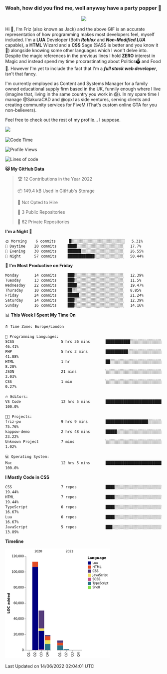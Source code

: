 ### Woah, how did you find me, well anyway have a party popper 🎉

<p align="center">
  <img  src="https://66.media.tumblr.com/d2766024a15e8c140bf20f314664eed2/d1615166bf58615c-d8/s400x600/aabc473a64edc43599d5345fd1e9e792d66ecc48.gifv">
</p>

Hi :wave:, I'm Friz (also known as Jack) and the above GIF is an accurate representation of how programming makes most developers feel, myself included. I'm a **LUA** Developer (Both ***Roblox*** and ***Non-Modified LUA*** capable), a **HTML** Wizard and a **CSS** Sage (SASS is better and you know it :pray:) alongside knowing some other languages which I won't delve into. Despite the magic references in the previous lines I hold **ZERO** interest in Magic and instead spend my time procrastinating about Politics🗳️ and Food🍔. However I'm yet to include the fact that I'm a ***full stack web developer***, isn't that fancy.

I'm currently employed as Content and Systems Manager for a family owned educational supply firm based in the UK, funnily enough where I live (imagine that, living in the same country you work in 😱). In my spare time I manage @SakuraCAD and @opxl as side ventures, serving clients and creating community services for FiveM (That's custom online GTA for you non-believers).

Feel free to check out the rest of my profile... I suppose.

<a href="https://github.com/anuraghazra/github-readme-stats">
  <img  src="https://github-readme-stats.vercel.app/api?username=JackOPXL&count_private=true&show_icons=true&theme=tokyonight" />
</a>



<!--START_SECTION:waka-->
![Code Time](http://img.shields.io/badge/Code%20Time-0%20secs-blue)

![Profile Views](http://img.shields.io/badge/Profile%20Views-0-blue)

![Lines of code](https://img.shields.io/badge/From%20Hello%20World%20I%27ve%20Written-190%20Thousand%20lines%20of%20code-blue)

**🐱 My GitHub Data** 

> 🏆 12 Contributions in the Year 2022
 > 
> 📦 149.4 kB Used in GitHub's Storage 
 > 
> 🚫 Not Opted to Hire
 > 
> 📜 3 Public Repositories 
 > 
> 🔑 62 Private Repositories  
 > 
**I'm a Night 🦉** 

```text
🌞 Morning    6 commits      █░░░░░░░░░░░░░░░░░░░░░░░░   5.31% 
🌆 Daytime    20 commits     ████░░░░░░░░░░░░░░░░░░░░░   17.7% 
🌃 Evening    30 commits     ██████░░░░░░░░░░░░░░░░░░░   26.55% 
🌙 Night      57 commits     ████████████░░░░░░░░░░░░░   50.44%

```
📅 **I'm Most Productive on Friday** 

```text
Monday       14 commits     ███░░░░░░░░░░░░░░░░░░░░░░   12.39% 
Tuesday      13 commits     ███░░░░░░░░░░░░░░░░░░░░░░   11.5% 
Wednesday    22 commits     ████░░░░░░░░░░░░░░░░░░░░░   19.47% 
Thursday     10 commits     ██░░░░░░░░░░░░░░░░░░░░░░░   8.85% 
Friday       24 commits     █████░░░░░░░░░░░░░░░░░░░░   21.24% 
Saturday     14 commits     ███░░░░░░░░░░░░░░░░░░░░░░   12.39% 
Sunday       16 commits     ███░░░░░░░░░░░░░░░░░░░░░░   14.16%

```


📊 **This Week I Spent My Time On** 

```text
⌚︎ Time Zone: Europe/London

💬 Programming Languages: 
SCSS                     5 hrs 36 mins       ███████████░░░░░░░░░░░░░░   46.41% 
PHP                      5 hrs 3 mins        ██████████░░░░░░░░░░░░░░░   41.88% 
HTML                     1 hr                ██░░░░░░░░░░░░░░░░░░░░░░░   8.28% 
JSON                     21 mins             ░░░░░░░░░░░░░░░░░░░░░░░░░   3.03% 
CSS                      1 min               ░░░░░░░░░░░░░░░░░░░░░░░░░   0.27%

🔥 Editors: 
VS Code                  12 hrs 5 mins       █████████████████████████   100.0%

🐱‍💻 Projects: 
friz-pw                  9 hrs 9 mins        ███████████████████░░░░░░   75.76% 
kappow-demo              2 hrs 48 mins       █████░░░░░░░░░░░░░░░░░░░░   23.22% 
Unknown Project          7 mins              ░░░░░░░░░░░░░░░░░░░░░░░░░   1.02%

💻 Operating System: 
Mac                      12 hrs 5 mins       █████████████████████████   100.0%

```

**I Mostly Code in CSS** 

```text
CSS                      7 repos             ████░░░░░░░░░░░░░░░░░░░░░   19.44% 
HTML                     7 repos             ████░░░░░░░░░░░░░░░░░░░░░   19.44% 
TypeScript               6 repos             ████░░░░░░░░░░░░░░░░░░░░░   16.67% 
Lua                      6 repos             ████░░░░░░░░░░░░░░░░░░░░░   16.67% 
JavaScript               5 repos             ███░░░░░░░░░░░░░░░░░░░░░░   13.89%

```


**Timeline**

![Chart not found](https://raw.githubusercontent.com/JackOPXL/JackOPXL/master/charts/bar_graph.png) 


 Last Updated on 14/06/2022 02:04:01 UTC
<!--END_SECTION:waka-->

